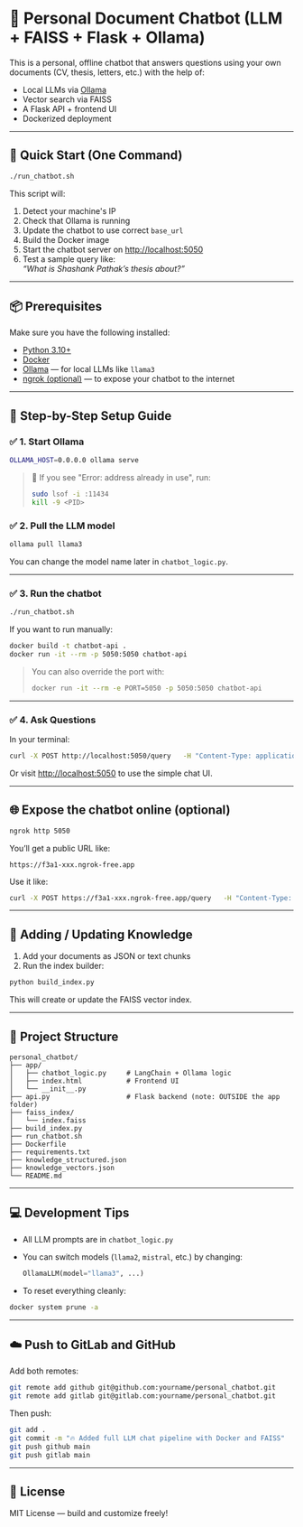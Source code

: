 # 🧠 Personal Document Chatbot (LLM + FAISS + Flask + Ollama)

This is a personal, offline chatbot that answers questions using your own documents (CV, thesis, letters, etc.) with the help of:
- Local LLMs via [Ollama](https://ollama.com/)
- Vector search via FAISS
- A Flask API + frontend UI
- Dockerized deployment

---

## 🚀 Quick Start (One Command)

```bash
./run_chatbot.sh
```

This script will:
1. Detect your machine's IP
2. Check that Ollama is running
3. Update the chatbot to use correct `base_url`
4. Build the Docker image
5. Start the chatbot server on [http://localhost:5050](http://localhost:5050)
6. Test a sample query like:  
   _“What is Shashank Pathak’s thesis about?”_

---

## 📦 Prerequisites

Make sure you have the following installed:

- [Python 3.10+](https://www.python.org/)
- [Docker](https://docs.docker.com/get-docker/)
- [Ollama](https://ollama.com/) — for local LLMs like `llama3`
- [ngrok (optional)](https://ngrok.com/) — to expose your chatbot to the internet

---

## 🔌 Step-by-Step Setup Guide

### ✅ 1. Start Ollama

```bash
OLLAMA_HOST=0.0.0.0 ollama serve
```

> 🔁 If you see "Error: address already in use", run:
>
> ```bash
> sudo lsof -i :11434
> kill -9 <PID>
> ```

### ✅ 2. Pull the LLM model

```bash
ollama pull llama3
```

You can change the model name later in `chatbot_logic.py`.

---

### ✅ 3. Run the chatbot

```bash
./run_chatbot.sh
```

If you want to run manually:

```bash
docker build -t chatbot-api .
docker run -it --rm -p 5050:5050 chatbot-api
```

> You can also override the port with:
>
> ```bash
> docker run -it --rm -e PORT=5050 -p 5050:5050 chatbot-api
> ```

---

### ✅ 4. Ask Questions

In your terminal:

```bash
curl -X POST http://localhost:5050/query   -H "Content-Type: application/json"   -d '{"question": "What is Shashank Pathak’s thesis about?"}'
```

Or visit [http://localhost:5050](http://localhost:5050) to use the simple chat UI.

---

## 🌐 Expose the chatbot online (optional)

```bash
ngrok http 5050
```

You’ll get a public URL like:

```
https://f3a1-xxx.ngrok-free.app
```

Use it like:

```bash
curl -X POST https://f3a1-xxx.ngrok-free.app/query   -H "Content-Type: application/json"   -d '{"question": "Show me recommendation letters."}'
```

---

## 🧠 Adding / Updating Knowledge

1. Add your documents as JSON or text chunks
2. Run the index builder:

```bash
python build_index.py
```

This will create or update the FAISS vector index.

---

## 🧰 Project Structure

```
personal_chatbot/
├── app/
│   ├── chatbot_logic.py     # LangChain + Ollama logic
│   ├── index.html           # Frontend UI
│   └── __init__.py
├── api.py                   # Flask backend (note: OUTSIDE the app folder)
├── faiss_index/
│   └── index.faiss
├── build_index.py
├── run_chatbot.sh
├── Dockerfile
├── requirements.txt
├── knowledge_structured.json
├── knowledge_vectors.json
└── README.md
```

---

## 💻 Development Tips

- All LLM prompts are in `chatbot_logic.py`
- You can switch models (`llama2`, `mistral`, etc.) by changing:
  
  ```python
  OllamaLLM(model="llama3", ...)
  ```

- To reset everything cleanly:

```bash
docker system prune -a
```

---

## ☁️ Push to GitLab and GitHub

Add both remotes:

```bash
git remote add github git@github.com:yourname/personal_chatbot.git
git remote add gitlab git@gitlab.com:yourname/personal_chatbot.git
```

Then push:

```bash
git add .
git commit -m "🔥 Added full LLM chat pipeline with Docker and FAISS"
git push github main
git push gitlab main
```

---

## 📜 License

MIT License — build and customize freely!
